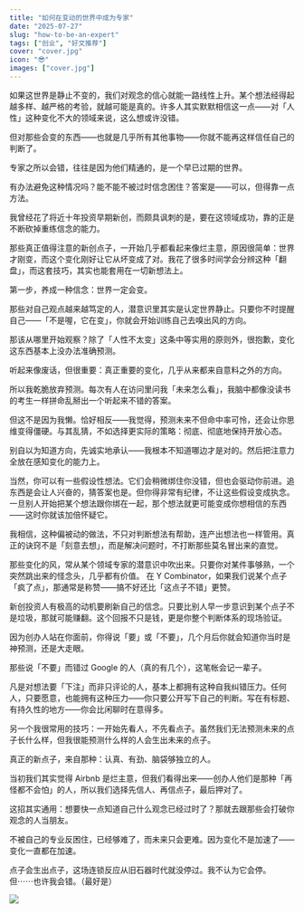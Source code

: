```yaml
---
title: "如何在变动的世界中成为专家"
date: "2025-07-27"
slug: "how-to-be-an-expert"
tags: ["创业", "好文推荐"]
cover: "cover.jpg"
icon: "😎"
images: ["cover.jpg"]
---
```

如果这世界是静止不变的，我们对观念的信心就能一路线性上升。某个想法经得起越多样、越严格的考验，就越可能是真的。许多人其实默默相信这一点——对「人性」这种变化不大的领域来说，这么想或许没错。



但对那些会变的东西——也就是几乎所有其他事物——你就不能再这样信任自己的判断了。



专家之所以会错，往往是因为他们精通的，是一个早已过期的世界。



有办法避免这种情况吗？能不能不被过时信念困住？答案是——可以，但得靠一点方法。



我曾经花了将近十年投资早期新创，而颇具讽刺的是，要在这领域成功，靠的正是不断砍掉重练信念的能力。



那些真正值得注意的新创点子，一开始几乎都看起来像烂主意，原因很简单：世界才刚变，而这个变化刚好让它从坏变成了对。我花了很多时间学会分辨这种「翻盘」，而这套技巧，其实也能套用在一切新想法上。



第一步，养成一种信念：世界一定会变。



那些对自己观点越来越笃定的人，潜意识里其实是认定世界静止。只要你不时提醒自己——「不是喔，它在变」，你就会开始训练自己去嗅出风的方向。



那该从哪里开始观察？除了「人性不太变」这条中等实用的原则外，很抱歉，变化这东西基本上没办法准确预测。



听起来像废话，但很重要：真正重要的变化，几乎从来都来自意料之外的方向。



所以我乾脆放弃预测。每次有人在访问里问我「未来怎么看」，我脑中都像没读书的考生一样拼命乱掰出一个听起来不错的答案。



但这不是因为我懒。恰好相反——我觉得，预测未来不但命中率可怜，还会让你思维变得僵硬。与其乱猜，不如选择更实际的策略：彻底、彻底地保持开放心态。



别自以为知道方向，先诚实地承认——我根本不知道哪边才是对的。然后把注意力全放在感知变化的能力上。



当然，你可以有一些假设性想法。它们会稍微绑住你没错，但也会驱动你前进。追东西是会让人兴奋的，猜答案也是。但你得非常有纪律，不让这些假设变成执念。
一旦别人开始把某个想法跟你绑在一起，那个想法就更可能变成你想相信的东西——这时你就该加倍怀疑它。



我相信，这种偏被动的做法，不只对判断想法有帮助，连产出想法也一样管用。真正的诀窍不是「刻意去想」，而是解决问题时，不打断那些莫名冒出来的直觉。



那些变化的风，常从某个领域专家的潜意识中吹出来。只要你对某件事够熟，一个突然跳出来的怪念头，几乎都有价值。
在 Y Combinator，如果我们说某个点子「疯了点」，那通常是称赞——搞不好还比「这点子不错」更赞。



新创投资人有极高的动机要刷新自己的信念。只要比别人早一步意识到某个点子不是垃圾，那就可能赚翻。这个回报不只是钱，更是你整个判断体系的现场验证。



因为创办人站在你面前，你得说「要」或「不要」，几个月后你就会知道你当时是神预测，还是大走眼。



那些说「不要」而错过 Google 的人（真的有几个），这笔帐会记一辈子。



凡是对想法要「下注」而非只评论的人，基本上都拥有这种自我纠错压力。任何人，只要愿意，也能拥有这种压力——你只要公开写下自己的判断。写在有标题、有持久性的地方——你会比闲聊时在意得多。



另一个我很常用的技巧：一开始先看人，不先看点子。虽然我们无法预测未来的点子长什么样，但我很能预测什么样的人会生出未来的点子。



真正的新点子，来自那种：认真、有劲、脑袋够独立的人。



当初我们其实觉得 Airbnb 是烂主意，但我们看得出来——创办人他们是那种「再怪都不会怕」的人，所以我们选择先信人、再信点子，最后押对了。



这招其实通用：想要快一点知道自己什么观念已经过时了？那就去跟那些会打破你观念的人当朋友。



不被自己的专业反困住，已经够难了，而未来只会更难。因为变化不是加速了——变化一直都在加速。



点子会生出点子，这场连锁反应从旧石器时代就没停过。我不认为它会停。
但⋯⋯也许我会错。（最好是）




![](https://prod-files-secure.s3.us-west-2.amazonaws.com/112d0858-5090-4d34-a606-b75eb8d65fd2/46476355-9cf3-4e99-9b7a-3531bc426380/1000202064.png?X-Amz-Algorithm=AWS4-HMAC-SHA256&X-Amz-Content-Sha256=UNSIGNED-PAYLOAD&X-Amz-Credential=ASIAZI2LB466STUSBHEV%2F20250908%2Fus-west-2%2Fs3%2Faws4_request&X-Amz-Date=20250908T181909Z&X-Amz-Expires=3600&X-Amz-Security-Token=IQoJb3JpZ2luX2VjEFoaCXVzLXdlc3QtMiJHMEUCIQCXcfuBhdpUI6L%2F102Hvo1bwWKIIAAJ5gf5CQTJbvL5NAIgEvS3XvxfBO3zPZiAF7ERTF481GDLHEw2bIfztIH4RaoqiAQIwv%2F%2F%2F%2F%2F%2F%2F%2F%2F%2FARAAGgw2Mzc0MjMxODM4MDUiDDR9OlBf%2BEhFEd1dWCrcAxune1DnXpB5Cx80%2BL1q%2Bh8RyiEWWrpVkWp%2FMqUrZX0aa0DlGxzWrQ%2BIqguzUieTMhi36VcrltSQt0YWsPhepsCk21w6xRAhAHoplzY6OCvc5spsPQrMSHTKQpscb86trddMN%2FsQ%2FGz0I%2FZC9IKILPSVTyyRyeoTpDquPm3boKjgwjLUULeMUgpJluZogM%2Bcj9sIS60%2FTQfJKO5aaPcfw79dVnCBqKnoJpA6HxZpzcoZ3Vmow30AuoD94mvzSO86yrgv14yCMhEWfNYyb60qdo6D4OPKgcoPSuSTlAWv%2F3JNRRtq%2FwQnIGj%2Fg6NA%2FfGFudsUAyS2gf7l2IwVjLdoO%2FA84XLz7TItA0OorSydrqhjUSBzUjp2SeE8%2FZH3S5tefB8Z340kS21dmIFWVj7oZLIuH1L68nD7Tm8ep%2BdFnHPW1kJBE7KgiwINxJPVctVjlIw2zLxR5riX8iNU8UIR%2FAoZowxH%2B48M4JHZujLgLLQYMkJa05x81SrSSz53l1TiGDD4R47yIv9Migz35Uus1BqUoIb0dl4TSavNT20RpqGS29jw7VsSCjcYmrsH7%2FXeAj8UruIUFWRqHmJRWphsbBwaijXcDuuWjT2NaMUbli%2BQkczTHV9BIf3bZsBiMKag%2FMUGOqUBwdZPWd4TscuykyfNCvQcbO%2FnU68Oxz%2FlwuSsAD11xvRiQzxOmd6hDdtyZ2PwDqxMza7WyaD87p3fLJTsLlrHa3U7S3N%2F62BzRTBO7pYHtcPj4n%2B4XHjB4ZIwAqKpOhdN%2BBHlNv3sbfnaES%2BGEhN%2FyHVnrXlixpF5JrZ1gWiJm038%2BUntFAp1Hc4JOXudN1VdyUcqR6pYhu91NlCieolHhXltKwZo&X-Amz-Signature=a18f7ac18d042de68b898767b0dcd1d351e5ec00fa7d0a914bf34f7fd9d79262&X-Amz-SignedHeaders=host&x-amz-checksum-mode=ENABLED&x-id=GetObject)

